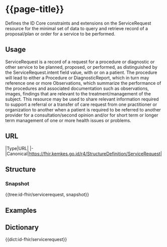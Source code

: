 # {{page-title}}
Defines the ID Core constraints and extensions on the ServiceRequest resource for the minimal set of data to query and retrieve record of a proposal/plan or order for a service to be performed.

## Usage
ServiceRequest is a record of a request for a procedure or diagnostic or other service to be planned, proposed, or performed, as distinguished by the ServiceRequest.intent field value, with or on a patient. The procedure will lead to either a Procedure or DiagnosticReport, which in turn may reference one or more Observations, which summarize the performance of the procedures and associated documentation such as observations, images, findings that are relevant to the treatment/management of the subject. This resource may be used to share relevant information required to support a referral or a transfer of care request from one practitioner or organization to another when a patient is required to be referred to another provider for a consultation/second opinion and/or for short term or longer term management of one or more health issues or problems.

## URL
|Type|URL|
|-
|Canonical|https://fhir.kemkes.go.id/r4/StructureDefinition/ServiceRequest|

## Structure
### Snapshot
<div>
{{tree:id-fhir/servicerequest, snapshot}}
</div>

## Examples

## Dictionary
{{dict:id-fhir/servicerequest}} 
